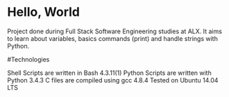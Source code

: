 # Hello, World

Project done during Full Stack Software Engineering studies at ALX. It aims to learn about variables, basics commands (print) and handle strings with Python.

#Technologies

Shell Scripts are written in Bash 4.3.11(1)
Python Scripts are written with Python 3.4.3
C files are compiled using gcc 4.8.4
Tested on Ubuntu 14.04 LTS
